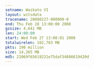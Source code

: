 ```yaml
---
setname: Waikato VI
layout: witsdata
tracename: 20080227-000000-0
end: Thu Feb 28 13:00:00 2008
gzsize: 4,641 MB
len: 24:00:00
start: Wed Feb 27 13:00:01 2008
totalwirelen: 102,783 MB
pkts: 190 million
size: 14,265 MB
md5: 21069f65619231e75daf34886619420d
---
```

